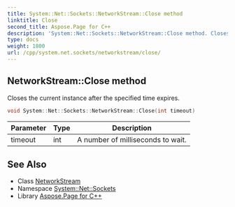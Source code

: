 ```yaml
---
title: System::Net::Sockets::NetworkStream::Close method
linktitle: Close
second_title: Aspose.Page for C++
description: 'System::Net::Sockets::NetworkStream::Close method. Closes the current instance after the specified time expires in C++.'
type: docs
weight: 1800
url: /cpp/system.net.sockets/networkstream/close/
---
```

## NetworkStream::Close method


Closes the current instance after the specified time expires.

```cpp
void System::Net::Sockets::NetworkStream::Close(int timeout)
```


| Parameter | Type | Description |
| --- | --- | --- |
| timeout | int | A number of milliseconds to wait. |

## See Also

* Class [NetworkStream](../)
* Namespace [System::Net::Sockets](../../)
* Library [Aspose.Page for C++](../../../)

